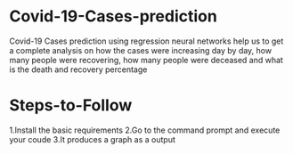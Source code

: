 # Covid-19-Cases-prediction
Covid-19 Cases prediction using regression neural networks help us to get a complete analysis on how the cases were increasing day by day, how many people were recovering, how many people were deceased and what is the death and recovery percentage

# Steps-to-Follow
1.Install the basic requirements 
2.Go to the command prompt and execute your coude
3.It produces a graph as a output
